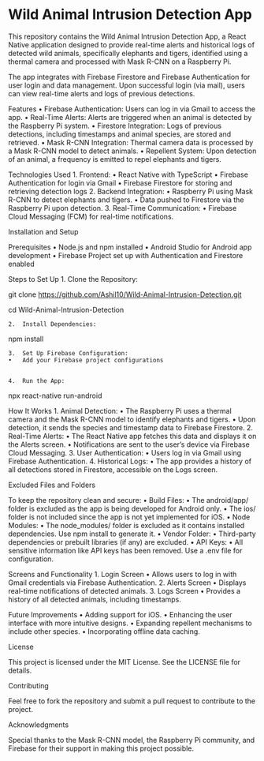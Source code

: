 # Wild Animal Intrusion Detection App

This repository contains the Wild Animal Intrusion Detection App, a React Native application designed to provide real-time alerts and historical logs of detected wild animals, specifically elephants and tigers, identified using a thermal camera and processed with Mask R-CNN on a Raspberry Pi.

The app integrates with Firebase Firestore and Firebase Authentication for user login and data management. Upon successful login (via mail), users can view real-time alerts and logs of previous detections.

Features
	•	Firebase Authentication: Users can log in via Gmail to access the app.
	•	Real-Time Alerts: Alerts are triggered when an animal is detected by the Raspberry Pi system.
	•	Firestore Integration: Logs of previous detections, including timestamps and animal species, are stored and retrieved.
	•	Mask R-CNN Integration: Thermal camera data is processed by a Mask R-CNN model to detect animals.
	•	Repellent System: Upon detection of an animal, a frequency is emitted to repel elephants and tigers.

Technologies Used
	1.	Frontend:
	•	React Native with TypeScript
	•	Firebase Authentication for login via Gmail
	•	Firebase Firestore for storing and retrieving detection logs
	2.	Backend Integration:
	•	Raspberry Pi using Mask R-CNN to detect elephants and tigers.
	•	Data pushed to Firestore via the Raspberry Pi upon detection.
	3.	Real-Time Communication:
	•	Firebase Cloud Messaging (FCM) for real-time notifications.

Installation and Setup

Prerequisites
	•	Node.js and npm installed
	•	Android Studio for Android app development
	•	Firebase Project set up with Authentication and Firestore enabled

Steps to Set Up
	1.	Clone the Repository:

git clone https://github.com/Ashil10/Wild-Animal-Intrusion-Detection.git

cd Wild-Animal-Intrusion-Detection


	2.	Install Dependencies:

npm install


	3.	Set Up Firebase Configuration:
	•	Add your Firebase project configurations


	4.	Run the App:

npx react-native run-android

How It Works
	1.	Animal Detection:
	•	The Raspberry Pi uses a thermal camera and the Mask R-CNN model to identify elephants and tigers.
	•	Upon detection, it sends the species and timestamp data to Firebase Firestore.
	2.	Real-Time Alerts:
	•	The React Native app fetches this data and displays it on the Alerts screen.
	•	Notifications are sent to the user’s device via Firebase Cloud Messaging.
	3.	User Authentication:
	•	Users log in via Gmail using Firebase Authentication.
	4.	Historical Logs:
	•	The app provides a history of all detections stored in Firestore, accessible on the Logs screen.

Excluded Files and Folders

To keep the repository clean and secure:
	•	Build Files:
	•	The android/app/ folder is excluded as the app is being developed for Android only.
	•	The ios/ folder is not included since the app is not yet implemented for iOS.
	•	Node Modules:
	•	The node_modules/ folder is excluded as it contains installed dependencies. Use npm install to generate it.
	•	Vendor Folder:
	•	Third-party dependencies or prebuilt libraries (if any) are excluded.
	•	API Keys:
	•	All sensitive information like API keys has been removed. Use a .env file for configuration.

Screens and Functionality
	1.	Login Screen
	•	Allows users to log in with Gmail credentials via Firebase Authentication.
	2.	Alerts Screen
	•	Displays real-time notifications of detected animals.
	3.	Logs Screen
	•	Provides a history of all detected animals, including timestamps.

Future Improvements
	•	Adding support for iOS.
	•	Enhancing the user interface with more intuitive designs.
	•	Expanding repellent mechanisms to include other species.
	•	Incorporating offline data caching.

License

This project is licensed under the MIT License. See the LICENSE file for details.

Contributing

Feel free to fork the repository and submit a pull request to contribute to the project.

Acknowledgments

Special thanks to the Mask R-CNN model, the Raspberry Pi community, and Firebase for their support in making this project possible.
